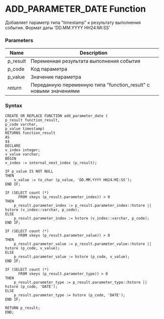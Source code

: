 # **ADD_PARAMETER_DATE Function**
Добавляет параметр типа "timestamp" к результату выполнения события. 
Формат даты 'DD.MM.YYYY HH24:MI:SS'

### Parameters
| Name      | Description                                                      |
|-----------|------------------------------------------------------------------|
| p_result  | Переменная результата выполнения события                         |
| p_code    | Код параметра                                                    |
| p_value   | Значение параметра                                               |
| *return*  | Переданную переменную типа "function_result" с новыми значениями |

### Syntax
    CREATE OR REPLACE FUNCTION add_parameter_date (
    p_result function_result,
    p_code varchar,
    p_value timestamp)
    RETURNS function_result
    AS
    $$
    DECLARE
    v_index integer;
    v_value varchar;
    BEGIN
    v_index := internal_next_index (p_result);

    IF p_value IS NOT NULL
    THEN
        v_value := to_char (p_value, 'DD.MM.YYYY HH24:MI:SS');
    END IF;

    IF (SELECT count (*)
          FROM skeys (p_result.parameter_index)) > 0
    THEN
        p_result.parameter_index := p_result.parameter_index::hstore || hstore (v_index::varchar, p_code);
    ELSE
        p_result.parameter_index := hstore (v_index::varchar, p_code);
    END IF;

    IF (SELECT count (*)
          FROM skeys (p_result.parameter_value)) > 0
    THEN
        p_result.parameter_value := p_result.parameter_value::hstore || hstore (p_code, v_value);
    ELSE
        p_result.parameter_value := hstore (p_code, v_value);
    END IF;

    IF (SELECT count (*)
          FROM skeys (p_result.parameter_type)) > 0
    THEN
        p_result.parameter_type := p_result.parameter_type::hstore || hstore (p_code, 'DATE');
    ELSE
        p_result.parameter_type := hstore (p_code, 'DATE');
    END IF;

    RETURN p_result;
    END;
    
